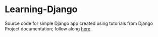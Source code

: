 # Learning-Django

Source code for simple Django app created using tutorials from Django Project documentation; follow along [here](https://docs.djangoproject.com/en/4.1/intro/tutorial01/).  
